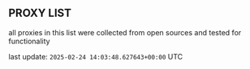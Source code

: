 ## PROXY LIST

all proxies in this list were collected from open sources and tested for functionality

last update: `2025-02-24 14:03:48.627643+00:00` UTC